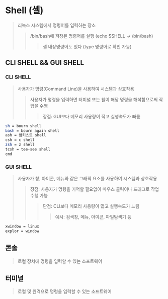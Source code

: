 # Shell (셸)

> 리눅스 시스템에서 명령어를 입력하는 장소
>
> > /bin/bash에 저장된 명령어를 실행 (echo $SHELL -> /bin/bash)
> >
> > > 셸 내장명령어도 있다 (type 명령어로 확인 가능)

## CLI SHELL && GUI SHELL

### CLI SHELL

> 사용자가 명령(Command Line)을 사용하여 시스템과 상호작용
>
> > 사용자가 명령을 입력하면 터미널 또는 쉘이 해당 명령을 해석함으로써 작업을 수행
> >
> > > 장점: GUI보다 메모리 사용량이 적고 실행속도가 빠름

```sh
sh = bourn shell
bash = bourn again shell
ash = 암키스트 shell
csh = c shell
zsh = z shell
tcsh = tee-see shell
cmd
```

### GUI SHELL

> 사용자가 창, 아이콘, 메뉴와 같은 그래픽 요소를 사용하여 시스템과 상호작용
>
> > 장점: 사용자가 명령을 기억할 필요없이 마우스 클릭이나 드래그로 작업 수행 가능
> >
> > > 단점: CLI보다 메모리 사용량이 많고 실행속도가 느림
> > >
> > > > 예시: 검색창, 메뉴, 아이콘, 파일탐색기 등

```sh
xwindow = linux
explor = window
```

## 콘솔

> 로컬 장치에 명령을 입력할 수 있는 소프트웨어

## 터미널

> 로컬 및 원격으로 명령을 입력할 수 있는 소프트웨어
